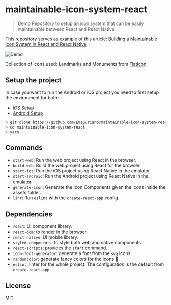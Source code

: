 # maintainable-icon-system-react

> Demo Repository to setup an icon system that can be easily maintainable between React and React Native

This repository serves as example of this article: [Building a Maintainable Icon System in React and React Native]()

![Demo](https://user-images.githubusercontent.com/3399429/60707633-7bfb4700-9f0c-11e9-9279-8e8764c28bb9.png)

Collection of icons used: Landmarks and Monuments from [FlatIcon][article-link]

## Setup the project

In case you want to run the Android or iOS project you need to first setup the environment for both:

- [iOS Setup](https://facebook.github.io/react-native/docs/getting-started#installing-dependencies)
- [Android Setup](https://facebook.github.io/react-native/docs/getting-started#installing-dependencies-1)

```bash
> git clone https://github.com/EmaSuriano/maintainable-icon-system-react.git
> cd maintainable-icon-system-react
> yarn
```

## Commands

- `start-web`: Run the web project using React in the browser.
- `build-web`: Build the web project using React for the browser.
- `start-ios`: Run the iOS project using React Native in the emulator.
- `start-android`: Run the Android project using React Native in the emulator.
- `generate-icon`: Generate the Icon Components given the icons inside the assets folder.
- `lint`: Run `eslint` with the `create-react-app` config.

## Dependencies

- `react`: UI component library.
- `react-dom`: to render in the browser.
- `react-native`: UI mobile library.
- `styled-components`: to style both web and native components.
- `react-scripts`: provides the `start` command.
- `icon-font-generator`: generate a font from the `svg` icons.
- `randomcolor`: generate fancy colors for the icons 🦄.
- `eslint`: linter for the whole project. The configuration is the default from `create-react-app`.

## License

MIT.

[article-link]: https://darcs.nomeata.de/screen-message/sm.html#t=Coming%20soon%20...%20
